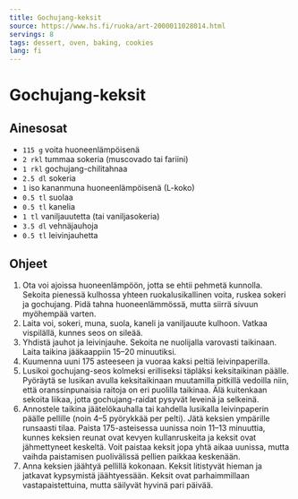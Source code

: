 ```yaml
---
title: Gochujang-keksit
source: https://www.hs.fi/ruoka/art-2000011028014.html
servings: 8
tags: dessert, oven, baking, cookies
lang: fi
---
```


# Gochujang-keksit

## Ainesosat

- `115 g` voita huoneenlämpöisenä
- `2 rkl` tummaa sokeria (muscovado tai fariini)
- `1 rkl` gochujang-chilitahnaa
- `2.5 dl` sokeria
- `1` iso kananmuna huoneenlämpöisenä (L-koko)
- `0.5 tl` suolaa
- `0.5 tl` kanelia
- `1 tl` vaniljauutetta (tai vaniljasokeria)
- `3.5 dl` vehnäjauhoja
- `0.5 tl` leivinjauhetta

## Ohjeet

1. Ota voi ajoissa huoneenlämpöön, jotta se ehtii pehmetä kunnolla. Sekoita pienessä kulhossa yhteen ruokalusikallinen voita, ruskea sokeri ja gochujang. Pidä tahna huoneenlämmössä, mutta siirrä sivuun myöhempää varten.
1. Laita voi, sokeri, muna, suola, kaneli ja vaniljauute kulhoon. Vatkaa vispilällä, kunnes seos on sileää.
1. Yhdistä jauhot ja leivinjauhe. Sekoita ne nuolijalla varovasti taikinaan. Laita taikina jääkaappiin 15–20 minuutiksi.
1. Kuumenna uuni 175 asteeseen ja vuoraa kaksi peltiä leivinpaperilla.
1. Lusikoi gochujang-seos kolmeksi erilliseksi täpläksi keksitaikinan päälle. Pyöräytä se lusikan avulla keksitaikinaan muutamilla pitkillä vedoilla niin, että oranssinpunaisia raitoja on eri puolilla taikinaa. Älä kuitenkaan sekoita liikaa, jotta gochujang-raidat pysyvät leveinä ja selkeinä.
1. Annostele taikina jäätelökauhalla tai kahdella lusikalla leivinpaperin päälle pellille (noin 4–5 pyörykkää per pelti). Jätä keksien ympärille runsaasti tilaa. Paista 175-asteisessa uunissa noin 11–13 minuuttia, kunnes keksien reunat ovat kevyen kullanruskeita ja keksit ovat jähmettyneet keskeltä. Voit paistaa keksit jopa yhtä aikaa uunissa, mutta vaihda paistamisen puolivälissä pellien paikkaa keskenään.
1. Anna keksien jäähtyä pellillä kokonaan. Keksit litistyvät hieman ja jatkavat kypsymistä jäähtyessään. Keksit ovat parhaimmillaan vastapaistettuina, mutta säilyvät hyvinä pari päivää.
